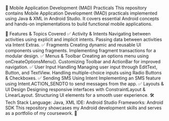 📱 Mobile Application Development (MAD) Practicals
This repository contains Mobile Application Development (MAD) practicals implemented using Java & XML in Android Studio. It covers essential Android concepts and hands-on implementations to build functional mobile applications.

🚀 Features & Topics Covered
✅ Activity & Intents
Navigating between activities using explicit and implicit intents.
Passing data between activities via Intent Extras.
✅ Fragments
Creating dynamic and reusable UI components using fragments.
Implementing fragment transactions for a modular design.
✅ Menus & Toolbar
Creating an options menu using onCreateOptionsMenu().
Customizing Toolbar and ActionBar for improved navigation.
✅ User Input Handling
Managing user input through EditText, Button, and TextView.
Handling multiple-choice inputs using Radio Buttons & Checkboxes.
✅ Sending SMS Using Intent
Implementing an SMS feature using Intent.ACTION_SENDTO to send messages from the app.
✅ Layouts & UI Design
Designing responsive interfaces with ConstraintLayout & LinearLayout.
Structuring UI elements for a smooth user experience.
🛠 Tech Stack
Language: Java, XML
IDE: Android Studio
Frameworks: Android SDK
This repository showcases my Android development skills and serves as a portfolio of my coursework. 🚀
